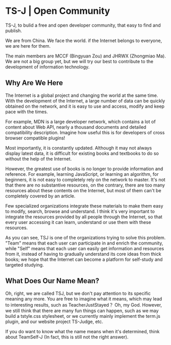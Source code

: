 # TS-J | Open Community
TS-J, to bulid a free and open developer community, that easy to find and publish.

We are from China. We face the world. if the Internet belongs to everyone, we are here for them.

The main members are MCCF (Bingyuan Zou) and JHRWX (Zhongmiao Ma). We are not a big group yet, but we will try our best to contribute to the development of information technology.

## Why Are We Here
The Internet is a global project and changing the world at the same time. With the development of the Internet, a large number of data can be quickly obtained on the network, and it is easy to use and access, modify and keep pace with the times.

For example, MDN is a large developer network, which contains a lot of content about Web API, nearly a thousand documents and detailed compatibility description. Imagine how useful this is for developers of cross browser compatible plugins!

Most importantly, it is constantly updated. Although it may not always display latest data, it is difficult for existing books and textbooks to do so without the help of the Internet.

However, the greatest use of books is no longer to provide information and reference. For example, learning JavaScript, or learning an algorithm, for beginners, it is not easy to completely rely on the network to master. It's not that there are no substantive resources, on the contrary, there are too many resources about these contents on the Internet, but most of them can't be completely covered by an article.

Few specialized organizations integrate these materials to make them easy to modify, search, browse and understand. I think it's very important to integrate the resources provided by all people through the Internet, so that every user accessing it can learn, understand or use them with these resources.

As you can see, TSJ is one of the organizations trying to solve this problem. "Team" means that each user can participate in and enrich the community, while "Self" means that each user can easily get information and resources from it, instead of having to gradually understand its core ideas from thick books; we hope that the Internet can become a platform for self-study and targeted studying.

## What Does Our Name Mean?
Oh, right, we are called TSJ, but we don't pay attention to its specific meaning any more. You are free to imagine what it means, which may lead to interesting results, such as TeacherJustStayed？ Oh, my God. However, we still think that there are many fun things can happen, such as we may build a tstyle.css stylesheet, or we currently mainly implement the term.js plugin, and our website project TS-Judge, etc.

If you do want to know what the name means when it's determined, think about TeamSelf-J (In fact, this is still not the right answer).
